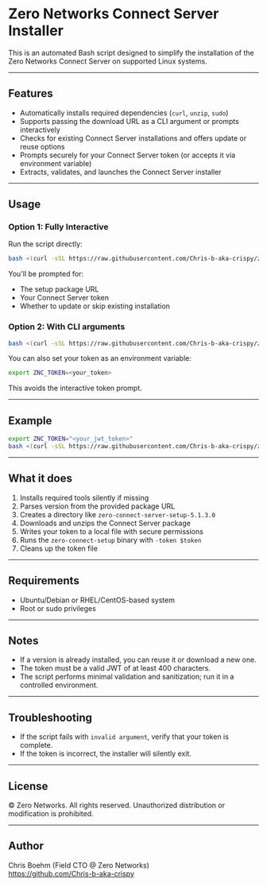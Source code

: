 # Zero Networks Connect Server Installer

This is an automated Bash script designed to simplify the installation of the Zero Networks Connect Server on supported Linux systems.

---

## Features

- Automatically installs required dependencies (`curl`, `unzip`, `sudo`)
- Supports passing the download URL as a CLI argument or prompts interactively
- Checks for existing Connect Server installations and offers update or reuse options
- Prompts securely for your Connect Server token (or accepts it via environment variable)
- Extracts, validates, and launches the Connect Server installer

---

## Usage

### Option 1: Fully Interactive

Run the script directly:

```bash
bash <(curl -sSL https://raw.githubusercontent.com/Chris-b-aka-crispy/zero-connect-installer/main/installer.sh)
```

You'll be prompted for:

- The setup package URL
- Your Connect Server token
- Whether to update or skip existing installation

### Option 2: With CLI arguments

```bash
bash <(curl -sSL https://raw.githubusercontent.com/Chris-b-aka-crispy/zero-connect-installer/main/installer.sh) --url <PACKAGE_URL>
```

You can also set your token as an environment variable:

```bash
export ZNC_TOKEN=<your_token>
```

This avoids the interactive token prompt.

---

## Example

```bash
export ZNC_TOKEN="<your_jwt_token>"
bash <(curl -sSL https://raw.githubusercontent.com/Chris-b-aka-crispy/zero-connect-installer/main/installer.sh) --url "https://download.link/path/to/zero-connect-server-setup-<version>.zip"
```

---

## What it does

1. Installs required tools silently if missing
2. Parses version from the provided package URL
3. Creates a directory like `zero-connect-server-setup-5.1.3.0`
4. Downloads and unzips the Connect Server package
5. Writes your token to a local file with secure permissions
6. Runs the `zero-connect-setup` binary with `-token $token`
7. Cleans up the token file

---

## Requirements

- Ubuntu/Debian or RHEL/CentOS-based system
- Root or sudo privileges

---

## Notes

- If a version is already installed, you can reuse it or download a new one.
- The token must be a valid JWT of at least 400 characters.
- The script performs minimal validation and sanitization; run it in a controlled environment.

---

## Troubleshooting

- If the script fails with `invalid argument`, verify that your token is complete.
- If the token is incorrect, the installer will silently exit.

---

## License

© Zero Networks. All rights reserved. Unauthorized distribution or modification is prohibited.

---

## Author

Chris Boehm (Field CTO @ Zero Networks)  
https://github.com/Chris-b-aka-crispy
